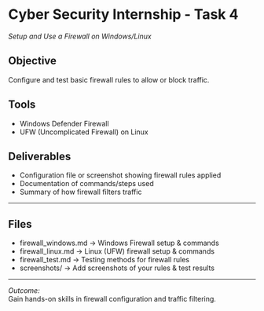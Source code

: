 # Cyber Security Internship - Task 4
*Setup and Use a Firewall on Windows/Linux*

## Objective
Configure and test basic firewall rules to allow or block traffic.

## Tools
- Windows Defender Firewall
- UFW (Uncomplicated Firewall) on Linux

## Deliverables
- Configuration file or screenshot showing firewall rules applied
- Documentation of commands/steps used
- Summary of how firewall filters traffic

---

## Files
- firewall_windows.md → Windows Firewall setup & commands
- firewall_linux.md → Linux (UFW) firewall setup & commands
- firewall_test.md → Testing methods for firewall rules
- screenshots/ → Add screenshots of your rules & test results

---

*Outcome:*  
Gain hands-on skills in firewall configuration and traffic filtering.
